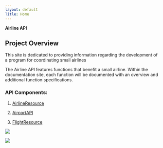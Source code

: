 ```yaml
---
layout: default
Title: Home
---
```


**Airline API**

## Project Overview
		 
This site is dedicated to providing information regarding the development of a program for coordinating small airlines 

The Airline API features functions that benefit a small airline. Within the documentation site, each function will be documented with an overview and additional function specifications.

### API Components: 
	
1.	[AirlineResource](/airlineresource.md)
	
2.	[AirportAPI](/AirportAPI.md)

3.	[FlightResource](/FlightResource.md)



 ![](docs/small-airplane-ca12-010-small)
 
  ![](/images/small-airplane-ca12-010-small)
 
 
 
